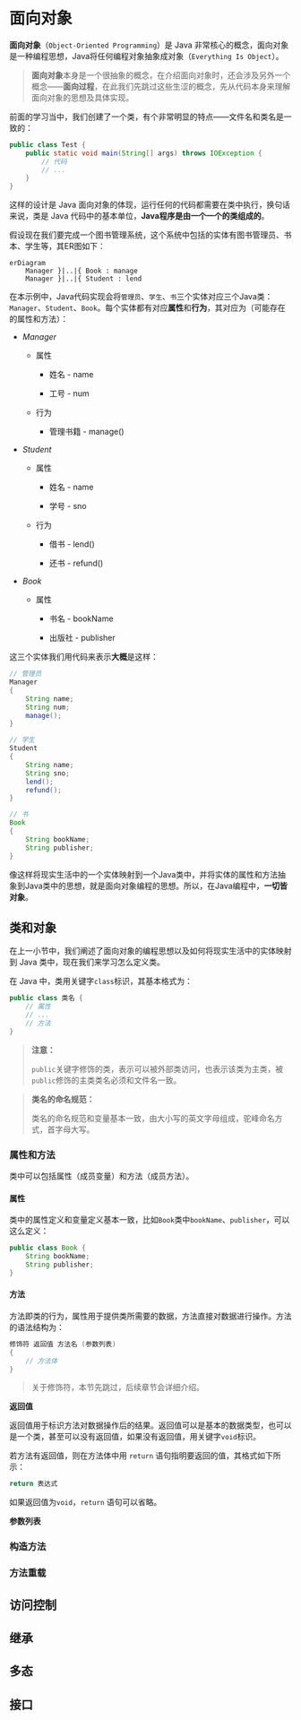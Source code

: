 # 面向对象

**面向对象**（`Object-Oriented Programming`）是 Java 非常核心的概念，面向对象是一种编程思想，Java将任何编程对象抽象成对象（`Everything Is Object`）。

> **面向对象**本身是一个很抽象的概念，在介绍面向对象时，还会涉及另外一个概念——**面向过程**，在此我们先跳过这些生涩的概念，先从代码本身来理解面向对象的思想及具体实现。

前面的学习当中，我们创建了一个类，有个非常明显的特点——文件名和类名是一致的：

```java
public class Test {
    public static void main(String[] args) throws IOException {
        // 代码
        // ...
    }
}
```

这样的设计是 Java 面向对象的体现，运行任何的代码都需要在类中执行，换句话来说，类是 Java 代码中的基本单位，**Java程序是由一个一个的类组成的**。

假设现在我们要完成一个图书管理系统，这个系统中包括的实体有图书管理员、书本、学生等，其ER图如下：

```mermaid
erDiagram
    Manager }|..|{ Book : manage
    Manager }|..|{ Student : lend
```

在本示例中，Java代码实现会将`管理员`、`学生`、`书`三个实体对应三个Java类：`Manager`、`Student`、`Book`。每个实体都有对应**属性**和**行为**，其对应为（可能存在的属性和方法）：

- *Manager*
  
  - 属性
    
    - 姓名 - name
    
    - 工号 - num
  
  - 行为
    
    - 管理书籍 - manage()

- *Student*
  
  - 属性
    
    - 姓名 - name
    
    - 学号 - sno
  
  - 行为
    
    - 借书 - lend()
    
    - 还书 - refund()

- *Book*
  
  - 属性
    
    - 书名 - bookName
    
    - 出版社 - publisher

这三个实体我们用代码来表示**大概**是这样：

```java
// 管理员
Manager 
{
    String name;
    String num;
    manage();
}
```

```java
// 学生
Student
{
    String name;
    String sno;
    lend();
    refund();
}
```

```java
// 书
Book
{
    String bookName;
    String publisher;
}
```

像这样将现实生活中的一个实体映射到一个Java类中，并将实体的属性和方法抽象到Java类中的思想，就是面向对象编程的思想。所以，在Java编程中，**一切皆对象**。



## 类和对象

在上一小节中，我们阐述了面向对象的编程思想以及如何将现实生活中的实体映射到 Java 类中，现在我们来学习怎么定义类。

在 Java 中，类用关键字`class`标识，其基本格式为：

```java
public class 类名 {
    // 属性
    // ...
    // 方法
}
```

> **注意：**
> 
> `public`关键字修饰的类，表示可以被外部类访问，也表示该类为主类，被`public`修饰的主类类名必须和文件名一致。

> **类名的命名规范：**
> 
> 类名的命名规范和变量基本一致，由大小写的英文字母组成，驼峰命名方式，首字母大写。



### 属性和方法

类中可以包括属性（成员变量）和方法（成员方法）。



#### 属性

类中的属性定义和变量定义基本一致，比如`Book`类中`bookName`、`publisher`，可以这么定义：

```java
public class Book {
    String bookName;
    String publisher;
}
```



#### 方法

方法即类的行为，属性用于提供类所需要的数据，方法直接对数据进行操作。方法的语法结构为：

```java
修饰符 返回值 方法名 (参数列表)
{
    // 方法体
}
```

> 关于修饰符，本节先跳过，后续章节会详细介绍。



**返回值**

返回值用于标识方法对数据操作后的结果。返回值可以是基本的数据类型，也可以是一个类，甚至可以没有返回值，如果没有返回值，用关键字`void`标识。



若方法有返回值，则在方法体中用 `return` 语句指明要返回的值，其格式如下所示：

```java
return 表达式
```

如果返回值为`void`，`return` 语句可以省略。







**参数列表**



### 构造方法





### 方法重载







## 访问控制





## 继承



## 多态



## 接口
